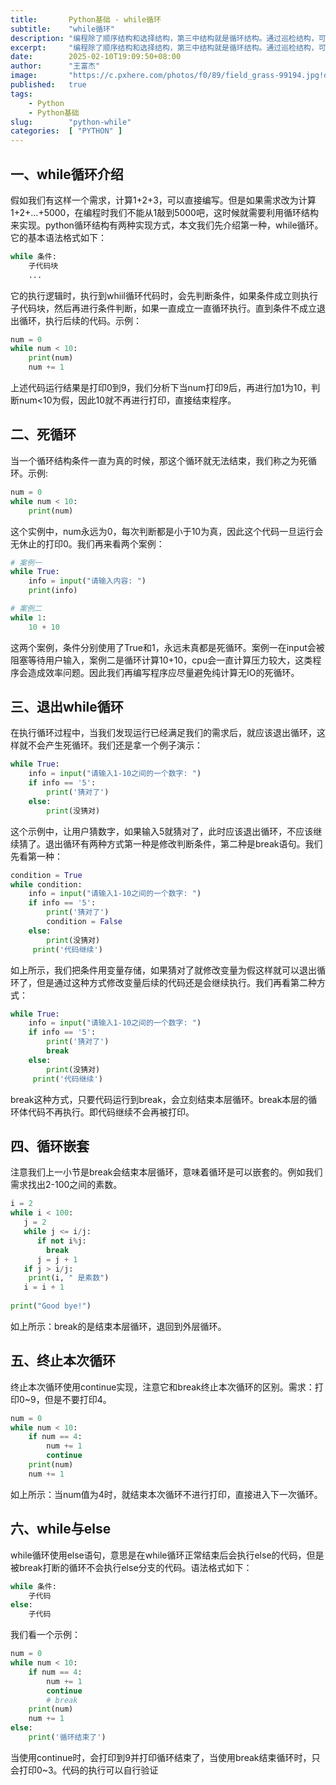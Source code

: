 ```yaml
---
title:       Python基础 - while循环
subtitle:    "while循环"
description: "编程除了顺序结构和选择结构，第三中结构就是循环结构。通过巡检结构，可以使计算机重复的做一件事。本文中介绍python第一种实现循环结构的方式，while循环。"
excerpt:     "编程除了顺序结构和选择结构，第三中结构就是循环结构。通过巡检结构，可以使计算机重复的做一件事。本文中介绍python第一种实现循环结构的方式，while循环。"
date:        2025-02-10T19:09:50+08:00
author:      "王富杰"
image:       "https://c.pxhere.com/photos/f0/89/field_grass-99194.jpg!d"
published:   true
tags:
    - Python
    - Python基础
slug:        "python-while"
categories:  [ "PYTHON" ]
---
```


## 一、while循环介绍
假如我们有这样一个需求，计算1+2+3，可以直接编写。但是如果需求改为计算1+2+...+5000，在编程时我们不能从1敲到5000吧，这时候就需要利用循环结构来实现。python循环结构有两种实现方式，本文我们先介绍第一种，while循环。它的基本语法格式如下：
```python
while 条件:
    子代码块
    ...
```
它的执行逻辑时，执行到whiil循环代码时，会先判断条件，如果条件成立则执行子代码块，然后再进行条件判断，如果一直成立一直循环执行。直到条件不成立退出循环，执行后续的代码。示例：
```python
num = 0
while num < 10:
    print(num)
    num += 1
```
上述代码运行结果是打印0到9，我们分析下当num打印9后，再进行加1为10，判断num<10为假，因此10就不再进行打印，直接结束程序。

## 二、死循环
当一个循环结构条件一直为真的时候，那这个循环就无法结束，我们称之为死循环。示例:
```python
num = 0
while num < 10:
    print(num)
```
这个实例中，num永远为0，每次判断都是小于10为真，因此这个代码一旦运行会无休止的打印0。我们再来看两个案例：
```python
# 案例一
while True:
    info = input("请输入内容: ")
    print(info)

# 案例二
while 1:
    10 + 10
```
这两个案例，条件分别使用了True和1，永远未真都是死循环。案例一在input会被阻塞等待用户输入，案例二是循环计算10+10，cpu会一直计算压力较大，这类程序会造成效率问题。因此我们再编写程序应尽量避免纯计算无IO的死循环。

## 三、退出while循环
在执行循环过程中，当我们发现运行已经满足我们的需求后，就应该退出循环，这样就不会产生死循环。我们还是拿一个例子演示：
```python
while True:
    info = input("请输入1-10之间的一个数字: ")
    if info == '5':
        print('猜对了')
    else:
        print(没猜对)
```
这个示例中，让用户猜数字，如果输入5就猜对了，此时应该退出循环，不应该继续猜了。退出循环有两种方式第一种是修改判断条件，第二种是break语句。我们先看第一种：
```python
condition = True
while condition:
    info = input("请输入1-10之间的一个数字: ")
    if info == '5':
        print('猜对了')
        condition = False
    else:
        print(没猜对)
     print('代码继续')
```
如上所示，我们把条件用变量存储，如果猜对了就修改变量为假这样就可以退出循环了，但是通过这种方式修改变量后续的代码还是会继续执行。我们再看第二种方式：
```python
while True:
    info = input("请输入1-10之间的一个数字: ")
    if info == '5':
        print('猜对了')
        break
    else:
        print(没猜对)
     print('代码继续')
```
break这种方式，只要代码运行到break，会立刻结束本层循环。break本层的循环体代码不再执行。即代码继续不会再被打印。

## 四、循环嵌套
注意我们上一小节是break会结束本层循环，意味着循环是可以嵌套的。例如我们需求找出2-100之间的素数。
```python
i = 2
while i < 100:
   j = 2
   while j <= i/j:
      if not i%j: 
        break
      j = j + 1
   if j > i/j: 
    print(i, " 是素数")
   i = i + 1
 
print("Good bye!")
```
如上所示：break的是结束本层循环，退回到外层循环。

## 五、终止本次循环
终止本次循环使用continue实现，注意它和break终止本次循环的区别。需求：打印0~9，但是不要打印4。
```python
num = 0
while num < 10:
    if num == 4:
        num += 1
        continue
    print(num)
    num += 1
```
如上所示：当num值为4时，就结束本次循环不进行打印，直接进入下一次循环。

## 六、while与else
while循环使用else语句，意思是在while循环正常结束后会执行else的代码，但是被break打断的循环不会执行else分支的代码。语法格式如下：
```python
while 条件:
    子代码
else:
    子代码
```
我们看一个示例：
```python
num = 0
while num < 10:
    if num == 4:
        num += 1
        continue
        # break
    print(num)
    num += 1
else:
    print('循环结束了')
```
当使用continue时，会打印到9并打印循环结束了，当使用break结束循环时，只会打印0~3。代码的执行可以自行验证
